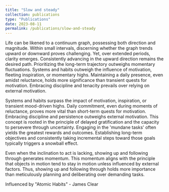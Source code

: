 ```yaml
---
title: "Slow and steady"
collection: publications
type: "Publications"
date: 2023-08-11
permalink: /publications/slow-and-steady
---
```


Life can be likened to a continuum graph, possessing both direction and magnitude. Within small intervals, discerning whether the graph trends upward or downward proves challenging. Yet, over extended periods, clarity emerges. Consistently advancing in the upward direction remains the desired path. Prioritizing the long-term trajectory outweighs momentary fluctuations. Systems and habits outweigh the influence of motivation, fleeting inspiration, or momentary highs. Maintaining a daily presence, even amidst reluctance, holds more significance than transient quests for motivation. Embracing discipline and tenacity prevails over relying on external motivation.

Systems and habits surpass the impact of motivation, inspiration, or transient mood-driven highs. Daily commitment, even during moments of reluctance, proves more vital than short-term quests for motivation. Embracing discipline and persistence outweighs external motivation. This concept is rooted in the principle of delayed gratification and the capacity to persevere through uncertainty. Engaging in the 'mundane tasks' often yields the greatest rewards and outcomes. Establishing long-term objectives and consistently taking incremental steps toward those goals typically triggers a snowball effect.

Even when the inclination to act is lacking, showing up and following through generates momentum. This momentum aligns with the principle that objects in motion tend to stay in motion unless influenced by external factors. Thus, showing up and following through holds more importance than meticulously planning and deliberating over demanding tasks.

Influenced by "Atomic Habits" - James Clear